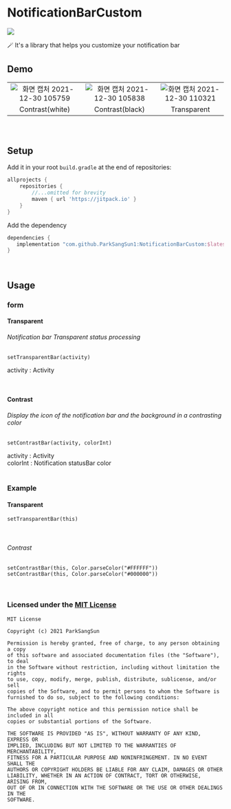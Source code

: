 # NotificationBarCustom
[![](https://jitpack.io/v/ParkSangSun1/NotificationBarCustom.svg)](https://jitpack.io/#ParkSangSun1/NotificationBarCustom)

🪄 It's a library that helps you customize your notification bar

## Demo
||||
|:--:|:--:|:--:|
|![화면 캡처 2021-12-30 105759](https://user-images.githubusercontent.com/67040465/147716480-4e0ff137-9fe6-4d7e-9ac4-6d9104fafc6d.png)|![화면 캡처 2021-12-30 105838](https://user-images.githubusercontent.com/67040465/147716508-ae2888c5-a992-4efe-ab00-dfe6e2640db3.png)|![화면 캡처 2021-12-30 110321](https://user-images.githubusercontent.com/67040465/147717479-3688fc2d-4ce3-481b-86da-6d86cc44d68e.png)|
|Contrast(white)|Contrast(black)|Transparent|


###### <br>
## Setup

Add it in your root `build.gradle` at the end of repositories:

```groovy
allprojects {
    repositories {
        //...omitted for brevity
        maven { url 'https://jitpack.io' }
    }
}
```



Add the dependency

```groovy
dependencies {
   implementation "com.github.ParkSangSun1:NotificationBarCustom:$latest_release"
}
```
<br>

## Usage
### form
#### Transparent
###### Notification bar Transparent status processing

```
setTransparentBar(activity)
```
activity : Activity

<br>

#### Contrast
###### Display the icon of the notification bar and the background in a contrasting color
```
setContrastBar(activity, colorInt)
```
activity : Activity<br>
colorInt : Notification statusBar color
<br>
<br>

### Example
#### Transparent
```
setTransparentBar(this)
```

<br>

###### Contrast
```
setContrastBar(this, Color.parseColor("#FFFFFF"))
setContrastBar(this, Color.parseColor("#000000"))
```

<br>

### Licensed under the [MIT License](LICENSE)

```
MIT License

Copyright (c) 2021 ParkSangSun

Permission is hereby granted, free of charge, to any person obtaining a copy
of this software and associated documentation files (the "Software"), to deal
in the Software without restriction, including without limitation the rights
to use, copy, modify, merge, publish, distribute, sublicense, and/or sell
copies of the Software, and to permit persons to whom the Software is
furnished to do so, subject to the following conditions:

The above copyright notice and this permission notice shall be included in all
copies or substantial portions of the Software.

THE SOFTWARE IS PROVIDED "AS IS", WITHOUT WARRANTY OF ANY KIND, EXPRESS OR
IMPLIED, INCLUDING BUT NOT LIMITED TO THE WARRANTIES OF MERCHANTABILITY,
FITNESS FOR A PARTICULAR PURPOSE AND NONINFRINGEMENT. IN NO EVENT SHALL THE
AUTHORS OR COPYRIGHT HOLDERS BE LIABLE FOR ANY CLAIM, DAMAGES OR OTHER
LIABILITY, WHETHER IN AN ACTION OF CONTRACT, TORT OR OTHERWISE, ARISING FROM,
OUT OF OR IN CONNECTION WITH THE SOFTWARE OR THE USE OR OTHER DEALINGS IN THE
SOFTWARE.
```
